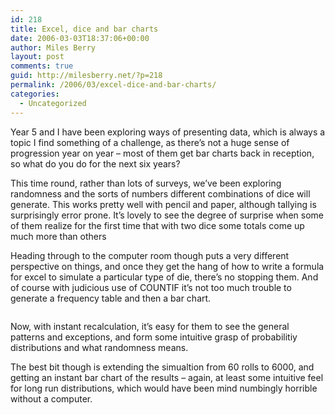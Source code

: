 ```yaml
---
id: 218
title: Excel, dice and bar charts
date: 2006-03-03T18:37:06+00:00
author: Miles Berry
layout: post 
comments: true
guid: http://milesberry.net/?p=218
permalink: /2006/03/excel-dice-and-bar-charts/
categories:
  - Uncategorized
---
```

Year 5 and I have been exploring ways of presenting data, which is always a topic I find something of a challenge, as there&#8217;s not a huge sense of progression year on year &#8211; most of them get bar charts back in reception, so what do you do for the next six years?<!--more-->

This time round, rather than lots of surveys, we&#8217;ve been exploring randomness and the sorts of numbers different combinations of dice will generate. This works pretty well with pencil and paper, although tallying is surprisingly error prone. It&#8217;s lovely to see the degree of surprise when some of them realize for the first time that with two dice some totals come up much more than others

Heading through to the computer room though puts a very different perspective on things, and once they get the hang of how to write a formula for excel to simulate a particular type of die, there&#8217;s no stopping them. And of course with judicious use of COUNTIF it&#8217;s not too much trouble to generate a frequency table and then a bar chart.

<div style="text-align: center">
  <img src="http://eduspaces.net/mberry/files/1387/4034/dice1.gif" alt="" />
</div>

Now, with instant recalculation, it&#8217;s easy for them to see the general patterns and exceptions, and form some intuitive grasp of probabilitiy distributions and what randomness means.

The best bit though is extending the simualtion from 60 rolls to 6000, and getting an instant bar chart of the results &#8211; again, at least some intuitive feel for long run distributions, which would have been mind numbingly horrible without a computer.

<div style="text-align: center">
  <img src="http://eduspaces.net/mberry/files/1387/4036/dice2.gif" alt="" />
</div>